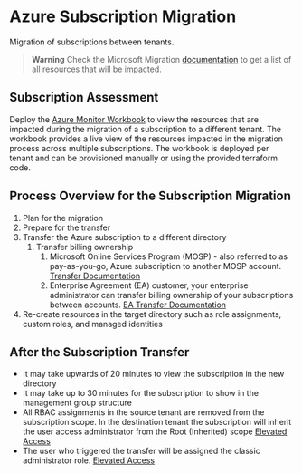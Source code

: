 # Azure Subscription Migration

Migration of subscriptions between tenants.

> **Warning**
> Check the Microsoft Migration [documentation][ms_transfer_sub] to get a list of all resources that will be impacted.

## Subscription Assessment

Deploy the [Azure Monitor Workbook][az_sub_workbook] to view the resources that are impacted during the migration of a subscription to a different tenant. The workbook provides a live view of the resources impacted in the migration process across multiple subscriptions. The workbook is deployed per tenant and can be provisioned manually or using the provided terraform code.

## Process Overview for the Subscription Migration

1. Plan for the migration
2. Prepare for the transfer
3. Transfer the Azure subscription to a different directory
   1. Transfer billing ownership
      1. Microsoft Online Services Program (MOSP) - also referred to as pay-as-you-go, Azure subscription to another MOSP account. [Transfer Documentation][MOSP_Transfer]
      2. Enterprise Agreement (EA) customer, your enterprise administrator can transfer billing ownership of your subscriptions between accounts. [EA Transfer Documentation][ea_transfer]
4. Re-create resources in the target directory such as role assignments, custom roles, and managed identities

## After the Subscription Transfer

* It may take upwards of 20 minutes to view the subscription in the new directory
* It may take up to 30 minutes for the subscription to show in the management group structure
* All RBAC assignments in the source tenant are removed from the subscription scope. In the destination tenant the subscription will inherit the user access administrator from the Root (Inherited) scope [Elevated Access][ms_elevated_access]
* The user who triggered the transfer will be assigned the classic administrator role. [Elevated Access][ms_elevated_access]



<!--- Link Ref --->
[ms_transfer_sub]: https://learn.microsoft.com/azure/role-based-access-control/transfer-subscription
[az_sub_workbook]: az_workbooks/README.md
[ms_elevated_access]: https://learn.microsoft.com/en-us/azure/role-based-access-control/elevate-access-global-admin#how-does-elevated-access-work
[ms_transfer_bill]: https://learn.microsoft.com/azure/cost-management-billing/manage/billing-subscription-transfer
[MOSP_Transfer]: https://learn.microsoft.com/en-us/azure/cost-management-billing/manage/billing-subscription-transfer
[ea_transfer]: https://learn.microsoft.com/en-us/azure/cost-management-billing/manage/ea-portal-administration#change-azure-subscription-or-account-ownership
<!--- Link Ref --->
